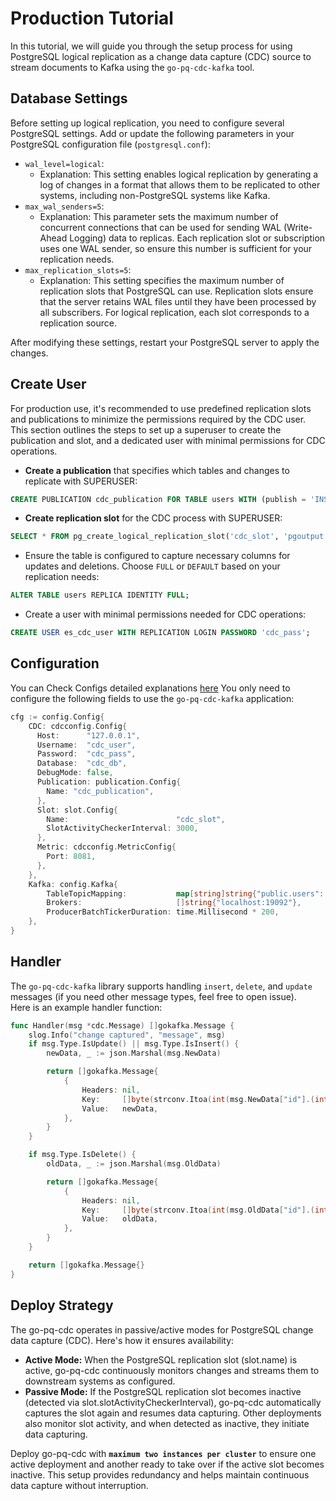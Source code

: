 # Production Tutorial

In this tutorial, we will guide you through the setup process for using PostgreSQL logical replication as a change data 
capture (CDC) source to stream documents to Kafka using the `go-pq-cdc-kafka` tool.

## Database Settings

Before setting up logical replication, you need to configure several PostgreSQL settings. Add or update the following 
parameters in your PostgreSQL configuration file (`postgresql.conf`):

* `wal_level=logical`:
  * Explanation: This setting enables logical replication by generating a log of changes in a format that allows them 
to be replicated to other systems, including non-PostgreSQL systems like Kafka.
* `max_wal_senders=5`:
  * Explanation: This parameter sets the maximum number of concurrent connections that can be used for sending WAL 
(Write-Ahead Logging) data to replicas. Each replication slot or subscription uses one WAL sender, so ensure this number
is sufficient for your replication needs.
* `max_replication_slots=5`:
  * Explanation: This setting specifies the maximum number of replication slots that PostgreSQL can use. Replication 
slots ensure that the server retains WAL files until they have been processed by all subscribers. For logical 
replication, each slot corresponds to a replication source.

 After modifying these settings, restart your PostgreSQL server to apply the changes.

## Create User 
For production use, it's recommended to use predefined replication slots and publications to minimize the permissions 
required by the CDC user. This section outlines the steps to set up a superuser to create the publication and slot, and
a dedicated user with minimal permissions for CDC operations.


- **Create a publication** that specifies which tables and changes to replicate with SUPERUSER:
```sql
CREATE PUBLICATION cdc_publication FOR TABLE users WITH (publish = 'INSERT,DELETE,UPDATE');
```

- **Create replication slot** for the CDC process with SUPERUSER:
```sql
SELECT * FROM pg_create_logical_replication_slot('cdc_slot', 'pgoutput');
```

- Ensure the table is configured to capture necessary columns for updates and deletions. Choose `FULL` or `DEFAULT` 
based on your replication needs:
```sql
ALTER TABLE users REPLICA IDENTITY FULL;
```

- Create a user with minimal permissions needed for CDC operations:
```sql
CREATE USER es_cdc_user WITH REPLICATION LOGIN PASSWORD 'cdc_pass';
```

## Configuration
You can Check Configs detailed explanations [here](../README.md/#configuration)
You only need to configure the following fields to use the `go-pq-cdc-kafka` application:
```go
cfg := config.Config{
    CDC: cdcconfig.Config{
      Host:      "127.0.0.1",
      Username:  "cdc_user",
      Password:  "cdc_pass",
      Database:  "cdc_db",
      DebugMode: false,
      Publication: publication.Config{
        Name: "cdc_publication",
      },
      Slot: slot.Config{
        Name:                        "cdc_slot",
        SlotActivityCheckerInterval: 3000,
      },
      Metric: cdcconfig.MetricConfig{
        Port: 8081,
      },
    },
	Kafka: config.Kafka{
		TableTopicMapping:           map[string]string{"public.users": "users.0"},
		Brokers:                     []string{"localhost:19092"},
		ProducerBatchTickerDuration: time.Millisecond * 200,
	},
}
```

## Handler

The `go-pq-cdc-kafka` library supports handling `insert`, `delete`, and `update` messages (if you need other message types, feel free to open issue). <br> 
Here is an example handler function:

```go
func Handler(msg *cdc.Message) []gokafka.Message {
	slog.Info("change captured", "message", msg)
	if msg.Type.IsUpdate() || msg.Type.IsInsert() {
		newData, _ := json.Marshal(msg.NewData)

		return []gokafka.Message{
			{
				Headers: nil,
				Key:     []byte(strconv.Itoa(int(msg.NewData["id"].(int32)))),
				Value:   newData,
			},
		}
	}

	if msg.Type.IsDelete() {
		oldData, _ := json.Marshal(msg.OldData)

		return []gokafka.Message{
			{
				Headers: nil,
				Key:     []byte(strconv.Itoa(int(msg.OldData["id"].(int32)))),
				Value:   oldData,
			},
		}
	}

	return []gokafka.Message{}
}
```
 
## Deploy Strategy

The go-pq-cdc operates in passive/active modes for PostgreSQL change data capture (CDC). Here's how it ensures
availability:

* **Active Mode:** When the PostgreSQL replication slot (slot.name) is active, go-pq-cdc continuously monitors changes
  and streams them to downstream systems as configured.
* **Passive Mode:** If the PostgreSQL replication slot becomes inactive (detected via slot.slotActivityCheckerInterval),
  go-pq-cdc automatically captures the slot again and resumes data capturing. Other deployments also monitor slot
  activity,
  and when detected as inactive, they initiate data capturing.

Deploy go-pq-cdc with **`maximum two instances per cluster`** to ensure one active deployment and another ready to take over 
if the active slot becomes inactive. This setup provides redundancy and helps maintain continuous data capture without 
interruption.
